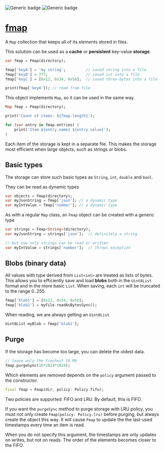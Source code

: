 ![Generic badge](https://img.shields.io/badge/status-draft-red.svg)
![Generic badge](https://img.shields.io/badge/testing_on-Windows_|_MacOS_|_Ubuntu-blue.svg)


# [fmap](https://github.com/rtmigo/fmap)

A `Map` collection that keeps all of its elements stored in files.

This solution can be used as a **cache** or **persistent** key-value **storage**.

``` dart
var fmap = Fmap(directory);

fmap['keyA'] = 'my string';         // saved string into a file
fmap['keyB'] = 777;                 // saved int into a file
fmap['keyC'] = [0x12, 0x34, 0x56];  // saved three-bytes into a file

print(fmap['keyA']); // read from file
```

This object implements `Map`, so it can be used in the same way.

``` dart
Map fmap = Fmap(directory);

print('Count of items: ${fmap.length}');

for (var entry in fmap.entries) {
    print('Item ${entry.name} ${entry.value}'); 
}
```

Each item of the storage is kept in a separate file. This makes the storage 
most efficient when large objects, such as strings or blobs.

## Basic types

The storage can store such basic types as `String`, `int`, `double` and `bool`.


They can be read as dynamic types

``` dart
var objects = Fmap(directory);
var myJsonString = fmap['json']; // a dynamic type
var myIntValue = fmap['number']; // a dynamic type
```

As with a regular `Map` class, an `Fmap` object can be created with 
a generic type

``` dart
var strings = Fmap<String>(directory);
var myJsonString = strings['json'];  // definitely a string 

// but now only strings can be read or written
var myIntValue = strings['number'];  // throws exception
```

## Blobs (binary data)

All values with type derived from `List<int>` are treated as lists of bytes.
This allows you to efficiently save and load **blobs** both in the `Uint8List` 
format and in the more basic `List`. When saving, each `int` will be truncated to 
the range 0..255.

``` dart
fmap['blob1'] = [0x12, 0x34, 0x56];
fmap['blob2'] = myFile.readAsBytesSync();
```

When reading, we are always getting an `Uint8List`
``` dart  
Uint8List myBlob = fmap['blob1'];
```





## Purge

If the storage has become too large, you can delete the oldest data.

``` dart
// leave only the freshest 16 Mb
fmap.purgeSync(16*1024*1024);
```

Which elements are removed depends on the `policy` argument passed to the 
constructor.

``` dart
final fmap = Fmap(dir, policy: Policy.fifo);
```

Two policies are supported: FIFO and LRU. By default, this is FIFO.

If you want the `purgeSync` method to purge storage with LRU policy, you must
not only create `Fmap(policy: Policy.lru)` before purging, but always
create the object this way. It will cause `Fmap` to update the the last-used 
timestamps every time an item is read.

When you do not specify this argument, the timestamps are only updates on 
writes, but not on reads. The order of the elements becomes closer to the FIFO.




